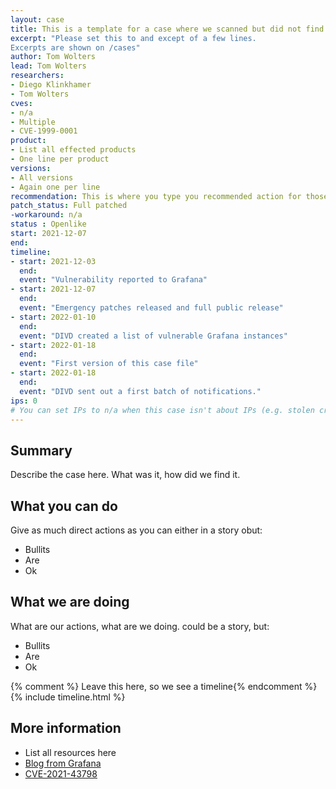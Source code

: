```yaml
---
layout: case
title: This is a template for a case where we scanned but did not find the vuln
excerpt: "Please set this to and except of a few lines.
Excerpts are shown on /cases"
author: Tom Wolters
lead: Tom Wolters
researchers:
- Diego Klinkhamer
- Tom Wolters
cves:
- n/a
- Multiple
- CVE-1999-0001
product: 
- List all effected products
- One line per product
versions: 
- All versions
- Again one per line
recommendation: This is where you type you recommended action for those reading this case
patch_status: Full patched
-workaround: n/a
status : Openlike
start: 2021-12-07
end: 
timeline:
- start: 2021-12-03
  end:
  event: "Vulnerability reported to Grafana"
- start: 2021-12-07
  end:
  event: "Emergency patches released and full public release"
- start: 2022-01-10
  end:
  event: "DIVD created a list of vulnerable Grafana instances"
- start: 2022-01-18
  end:
  event: "First version of this case file"
- start: 2022-01-18
  end:
  event: "DIVD sent out a first batch of notifications."
ips: 0 
# You can set IPs to n/a when this case isn't about IPs (e.g. stolen credentials)
---
```

## Summary

Describe the case here. What was it, how did we find it.

## What you can do

Give as much direct actions as you can either in a story obut:
* Bullits
* Are
* Ok

## What we are doing

What are our actions, what are we doing. could be a story, but:
* Bullits
* Are
* Ok

{% comment %}  Leave this here, so we see a timeline{% endcomment %}
{% include timeline.html %}


## More information
* List all resources here
* [Blog from Grafana](https://grafana.com/blog/2021/12/08/an-update-on-0day-cve-2021-43798-grafana-directory-traversal/)
* [CVE-2021-43798](https://cve.mitre.org/cgi-bin/cvename.cgi?name=CVE-2021-43798)
